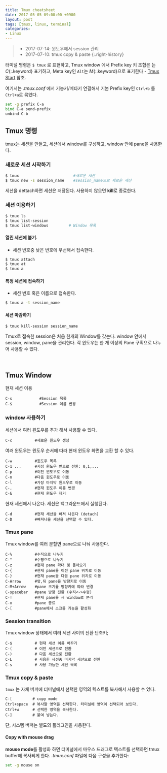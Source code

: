```yaml
---
title: Tmux cheatsheet
date: 2017-05-05 09:00:00 +0900
layout: post
tags: [tmux, linux, terminal]
categories:
- Linux
---
```


> - 2017-07-14: 윈도우에서 session 관리
> - 2017-07-10: tmux copy & paste
{:.right-history}


터미널 명령은 `$ tmux` 로 표현하고, Tmux window 에서 Prefix key 키 조합은 는 *C*{:.keyword} 표기하고, Meta key인 `Alt`는 *M*{:.keyword}으로 표기한다 - [Tmux Start](http://localhost:4000/linux/tmux/2017/05/04/tmux-start.html) 참조.

여기서는 *.tmux.conf* 에서 기능키/메타키 연결해서 기본 Prefix key인 `Ctrl+b` 를 `Ctrl+a`로 묶었다.

```bash
set -g prefix C-a
bind C-a send-prefix
unbind C-b
```



## Tmux 명령

tmux는 세션을 만들고, 세션에서 window를 구성하고, window 안에 pane을 사용한다.

### 새로운 세션 시작하기

```bash
$ tmux                        #새로운 새션
$ tmux new -s session_name    #session_name으로 새로운 세션
```

세션을 dettach하면 세션은 저장된다. 사용하지 않으면 **kill**로 종료한다.

### 세션 이용하기

```sh
$ tmux ls
$ tmux list-session
$ tmux list-windows         # Window 목록
```

#### 열린 세션에 붙기.
 - 세션 번호중 낮은 번호에 우선해서 접속한다.

```sh
$ tmux attach
$ tmux at
$ tmux a
```

#### 특정 세션에 접속하기
 - 세션 번호 혹은 이름으로 접속한다.

```sh
$ tmux a -t session_name
```

#### 세션 마감하기

```sh
$ tmux kill-session session_name
```

Tmux로 접속한 session은 처음 한개의 Window를 갖는다. window 안에서 session, window, pane을 관리한다. 각 윈도우는 한 개 이상의 Pane 구획으로 나누어 사용할 수 있다.

<br/>

## Tmux Window

현재 세션 이용

```
C-s            #Session 목록
C-$            #Session 이름 변경
```

### window 사용하기

세션에서 여러 윈도우를 추가 해서 사용할 수 있다.

```
C-c          #새로운 윈도우 생성
```

여러 윈도우는 윈도우 순서에 따라 현재 윈도우 화면을 교환 할 수 있다.

```
C-w          #윈도우 목록
C-1 ...      #지정 윈도우 번호로 전환: 0,1,...
C-p          #이전 윈도우로 이동
C-n          #다음 윈도우로 이동
C-l          #가장 마지막 윈도우로 이동
C-,          #현재 윈도우 이름 변경
C-&          #현재 윈도우 제거
```

현재 세션에서 나온다. 세션은 백그라운드에서 실행된다.

```
C-d          #현재 세션을 빠져 나온다 (detach)
C-D          #빠져나올 세션을 선택할 수 있다.
```

### Tmux pane

Tmux window를 여러 분할면 pane으로 나눠 사용한다.

```
C-%          #수직으로 나누기
C-"          #수평으로 나누기
C-z          #현재 pane 확대 및 돌아오기
C-{          #현재 pane을 이전 pane 위치로 이동
C-}          #현재 pane을 다음 pane 위치로 이동
C-Arrow      #앞,뒤 pane을 방향키로 이동
C-M+Arrow    #pane 크기를 방향키에 따라 변경
C-spacebar   #pane 방향 전환 (수직<->수평)
C-!          #현재 pane을 새 window로 분리
C-x          #pane 종료
C-[          #pane에서 스크롤 기능을 활성화
```


### Session transition

Tmux window 상태에서 여러 세션 사이의 전환 단축키;

```
C-$          # 현재 세션 이름 바꾸기
C-(          # 이전 세션으로 전환
C-)          # 다음 세션으로 전환
C-L          # 사용한 세션중 마지막 세션으로 전환
C-s          # 사용 가능한 세션 목록
```


### Tmux copy & paste

`tmux` 는 자체 버퍼에 터미널에서 선택한 영역의 텍스트를 복사해서 사용할 수 있다.

```
C-[         # copy mode
Ctrl+space  # 복사할 영역을 선택한다. 터미널에 영역이 선택되어 보인다.
Ctrl+w      # 선택한 영역을 복사한다.
C-]         # 붙여 넣는다.
```

단, 시스템 버퍼는 별도의 플러그인을 사용한다.

#### Copy with mouse drag

**mouse mode**를 활성화 하면 터미널에서 마우스 드래그로 텍스트를 선택하면 tmux buffer에 복사되게 한다. *.tmux.conf* 파일에 다음 구성을 추가한다:

```sh
set -g mouse on
```


<!--
## 참조

 [spicycode/tmux.conf](https://gist.github.com/spicycode/1229612) 
 [My Tmux Configuration](http://zanshin.net/2013/09/05/my-tmux-configuration/)-->